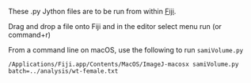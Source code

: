 These .py Jython files are to be run from within [Fiji](https://fiji.sc/).

Drag and drop a file onto Fiji and in the editor select menu run (or command+r)

From a command line on macOS, use the following to run `samiVolume.py`

```
/Applications/Fiji.app/Contents/MacOS/ImageJ-macosx samiVolume.py batch=../analysis/wt-female.txt
```

